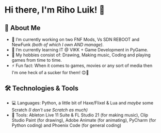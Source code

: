 # Hi there, I'm Riho Luik! 👋

## 🚀 About Me
- 🔭 I’m currently working on two FNF Mods, Vs SDN REBOOT and NewFunk _(both of which I own AND manage)_.
- 🌱 I’m currently learning IT @ VIKK + Game Development in PyGame.
- 🎨 My hobbies consist of: Drawing, Making music, Coding and playing games from time to time.
- ⚡ Fun fact: When it comes to games, movies or any sort of media then I'm one heck of a sucker for them! 😊💜

## 🛠️ Technologies & Tools
- 💻 Languages: Python, a little bit of Haxe/Flixel & Lua and _maybe_ some Scratch _(I don't use Scratch as much)_
- 🧰 Tools: Ableton Live 11 Suite & FL Studio 21 (for making music), Clip Studio Paint (for drawing), Adobe Animate (for animating), PyCharm (for Python coding) and Phoenix Code (for general coding)
